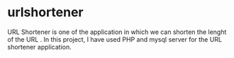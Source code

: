 # urlshortener

URL Shortener is one of the application in which we can shorten the lenght of the URL .
In this project, I have used PHP and mysql server for the URL shortener application.

